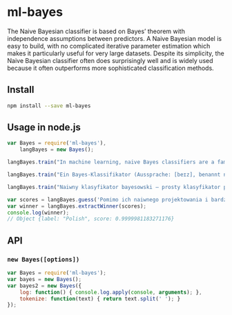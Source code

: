 ml-bayes
========

The Naive Bayesian classifier is based on Bayes’ theorem with independence assumptions between predictors. A Naive Bayesian model is easy to build, with no complicated iterative parameter estimation which makes it particularly useful for very large datasets. Despite its simplicity, the Naive Bayesian classifier often does surprisingly well and is widely used because it often outperforms more sophisticated classification methods.

## Install
```bash
npm install --save ml-bayes
```

## Usage in node.js
```js
var Bayes = require('ml-bayes'),
    langBayes = new Bayes();

langBayes.train("In machine learning, naive Bayes classifiers are a family of simple probabilistic classifiers based on applying Bayes theorem with strong (naive) independence assumptions between the features. Naive Bayes has been studied extensively since the 1950s. It was introduced under a different name into the text retrieval community in the early 1960s,[1]:488 and remains a popular (baseline) method for text categorization, the problem of judging documents as belonging to one category or the other (such as spam or legitimate, sports or politics, etc.) with word frequencies as the features. With appropriate preprocessing, it is competitive in this domain with more advanced methods including support vector machines.[2] It also finds application in automatic medical diagnosis.[3]", 'English');

langBayes.train("Ein Bayes-Klassifikator (Aussprache: [beɪz], benannt nach dem englischen Mathematiker Thomas Bayes), ist ein aus dem Satz von Bayes hergeleiteter Klassifikator. Er ordnet jedes Objekt der Klasse zu, zu der es mit der größten Wahrscheinlichkeit gehört, oder bei der durch die Einordnung die wenigsten Kosten entstehen. Genau genommen handelt es sich um eine mathematische Funktion, die jedem Punkt eines Merkmalsraums eine Klasse zuordnet.", 'German');

langBayes.train("Naiwny klasyfikator bayesowski – prosty klasyfikator probabilistyczny. Naiwne klasyfikatory bayesowskie są oparte na założeniu o wzajemnej niezależności predyktorów (zmiennych niezależnych). Często nie mają one żadnego związku z rzeczywistością i właśnie z tego powodu nazywa się je naiwnymi. Bardziej opisowe jest określenie – „model cech niezależnych”. Ponadto model prawdopodobieństwa można wyprowadzić korzystając z twierdzenia Bayesa.", 'Polish');

var scores = langBayes.guess('Pomimo ich naiwnego projektowania i bardzo uproszczonych założeń, w wielu rzeczywistych sytuacjach naiwne klasyfikatory Bayesa często pracują dużo lepiej, niż można było tego oczekiwać.');
var winner = langBayes.extractWinner(scores);
console.log(winner);
// Object {label: "Polish", score: 0.9999981183271176}
```

## API

### `new Bayes([options])`

```js
var Bayes = require('ml-bayes');
var bayes = new Bayes();
var bayes2 = new Bayes({
    log: function() { console.log.apply(console, arguments); },
    tokenize: function(text) { return text.split(' '); }
});
```
